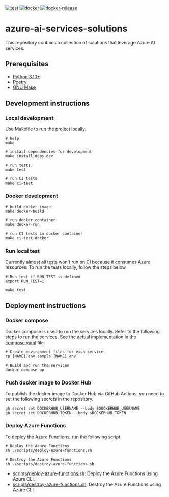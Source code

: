 [![test](https://github.com/ks6088ts-labs/azure-ai-services-solutions/actions/workflows/test.yaml/badge.svg?branch=main)](https://github.com/ks6088ts-labs/azure-ai-services-solutions/actions/workflows/test.yaml?query=branch%3Amain)
[![docker](https://github.com/ks6088ts-labs/azure-ai-services-solutions/actions/workflows/docker.yaml/badge.svg?branch=main)](https://github.com/ks6088ts-labs/azure-ai-services-solutions/actions/workflows/docker.yaml?query=branch%3Amain)
[![docker-release](https://github.com/ks6088ts-labs/azure-ai-services-solutions/actions/workflows/docker-release.yaml/badge.svg)](https://github.com/ks6088ts-labs/azure-ai-services-solutions/actions/workflows/docker-release.yaml)

# azure-ai-services-solutions

This repository contains a collection of solutions that leverage Azure AI services.

## Prerequisites

- [Python 3.10+](https://www.python.org/downloads/)
- [Poetry](https://python-poetry.org/docs/#installation)
- [GNU Make](https://www.gnu.org/software/make/)

## Development instructions

### Local development

Use Makefile to run the project locally.

```shell
# help
make

# install dependencies for development
make install-deps-dev

# run tests
make test

# run CI tests
make ci-test
```

### Docker development

```shell
# build docker image
make docker-build

# run docker container
make docker-run

# run CI tests in docker container
make ci-test-docker
```

### Run local test

Currently almost all tests won't run on CI because it consumes Azure resources.
To run the tests locally, follow the steps below.

```shell
# Run test if RUN_TEST is defined
export RUN_TEST=1

make test
```

## Deployment instructions

### Docker compose

Docker compose is used to run the services locally.
Refer to the following steps to run the services.
See the actual implementation in the [compose.yaml](./compose.yaml) file.

```shell
# Create environment files for each service
cp {NAME}.env.sample {NAME}.env

# Build and run the services
docker compose up
```

### Push docker image to Docker Hub

To publish the docker image to Docker Hub via GitHub Actions, you need to set the following secrets in the repository.

```shell
gh secret set DOCKERHUB_USERNAME --body $DOCKERHUB_USERNAME
gh secret set DOCKERHUB_TOKEN --body $DOCKERHUB_TOKEN
```

### Deploy Azure Functions

To deploy the Azure Functions, run the following script.

```shell
# Deploy the Azure Functions
sh ./scripts/deploy-azure-functions.sh

# Destroy the Azure Functions
sh ./scripts/destroy-azure-functions.sh
```

- [scripts/deploy-azure-functions.sh](./scripts/deploy-azure-functions.sh): Deploy the Azure Functions using Azure CLI.
- [scripts/destroy-azure-functions.sh](./scripts/destroy-azure-functions.sh): Destroy the Azure Functions using Azure CLI.
